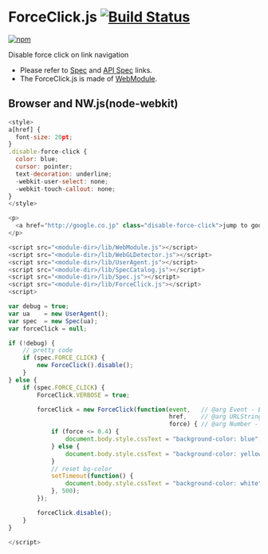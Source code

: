 # ForceClick.js [![Build Status](https://travis-ci.org/uupaa/ForceClick.js.svg)](https://travis-ci.org/uupaa/ForceClick.js)

[![npm](https://nodei.co/npm/uupaa.forceclick.js.svg?downloads=true&stars=true)](https://nodei.co/npm/uupaa.forceclick.js/)

Disable force click on link navigation

- Please refer to [Spec](https://github.com/uupaa/ForceClick.js/wiki/) and [API Spec](https://github.com/uupaa/ForceClick.js/wiki/ForceClick) links.
- The ForceClick.js is made of [WebModule](https://github.com/uupaa/WebModule).

## Browser and NW.js(node-webkit)

```js
<style>
a[href] {
  font-size: 20pt;
}
.disable-force-click {
  color: blue;
  cursor: pointer;
  text-decoration: underline;
  -webkit-user-select: none;
  -webkit-touch-callout: none;
}
</style>

<p>
  <a href="http://google.co.jp" class="disable-force-click">jump to google</a>
</p>

<script src="<module-dir>/lib/WebModule.js"></script>
<script src="<module-dir>/lib/WebGLDetector.js"></script>
<script src="<module-dir>/lib/UserAgent.js"></script>
<script src="<module-dir>/lib/SpecCatalog.js"></script>
<script src="<module-dir>/lib/Spec.js"></script>
<script src="<module-dir>/lib/ForceClick.js"></script>
<script>

var debug = true;
var ua    = new UserAgent();
var spec  = new Spec(ua);
var forceClick = null;

if (!debug) {
    // pretty code
    if (spec.FORCE_CLICK) {
        new ForceClick().disable();
    }
} else {
    if (spec.FORCE_CLICK) {
        ForceClick.VERBOSE = true;

        forceClick = new ForceClick(function(event,   // @arg Event - Event Object
                                             href,    // @arg URLString - href value
                                             force) { // @arg Number - force touch value. 0.0 - 1.0
            if (force <= 0.4) {
                document.body.style.cssText = "background-color: blue";
            } else {
                document.body.style.cssText = "background-color: yellow";
            }
            // reset bg-color
            setTimeout(function() {
                document.body.style.cssText = "background-color: white";
            }, 500);
        });

        forceClick.disable();
    }
}

</script>
```


